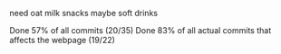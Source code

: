 need oat milk
snacks
maybe soft drinks

Done 57% of all commits (20/35)
Done 83% of all actual commits that affects the webpage (19/22)
